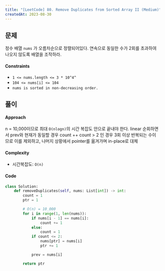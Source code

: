 ```yaml
---
title: "[LeetCode] 80. Remove Duplicates from Sorted Array II (Medium)"
createdAt: 2023-08-30
---
```


## 문제
정수 배열 `nums` 가 오름차순으로 정렬되어있다. 연속으로 동일한 수가 2회를 초과하여 나오지 않도록 배열을 조작하라.

#### Constraints
- `1 <= nums.length <= 3 * 10^4^`
- `104 <= nums[i] <= 104`
- `nums is sorted in non-decreasing order.`

## 풀이
#### Approach
n = 10,000이므로 최대 `O(nlogn)`의 시간 복잡도 안으로 끝내야 한다.
linear 순회하면서 prev와 현재가 동일할 경우 count ++
count > 2 인 경우 3회 이상 반복되는 수이므로 이를 제외하고, 나머지 상황에서 pointer를 옮겨가며 in-place로 대체 

#### Complexity
- 시간복잡도: `O(n)`

#### Code
``` Python
class Solution:
    def removeDuplicates(self, nums: List[int]) -> int:
        count = 1
        ptr = 1

        # O(n) = 10_000
        for i in range(1, len(nums)):
            if nums[i - 1] == nums[i]:
                count += 1
            else:
                count = 1
            if count <= 2: 
                nums[ptr] = nums[i]
                ptr += 1

            prev = nums[i]

        return ptr
```     